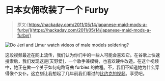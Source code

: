 # 日本女佣改装了一个 Furby

> 原文:[https://hackaday.com/2011/05/14/japanese-maid-mods-a-furby/](https://hackaday.com/2011/05/14/japanese-maid-mods-a-furby/)

![](../Images/6536a55934afb950569de173fc13194e.png "Do Jeri and Limur watch videos of male models soldering?")

这段视频最近在网上流传，我们认为你们中的一些人可能会喜欢它。在谷歌上快速搜索后，我们发现这是[天野爱]，一个歌手兼模特，也喜欢硬件改造。在这个视频中，她正在做一个关于如何电路弯曲 furbies 的教程。不，我们不知道她为什么穿得像个女仆。这立刻让我想起了几年前我们看过的[比约克的视频](http://hackaday.com/2008/10/20/bjork-teaches-you-about-electronics/)。享受吧。
